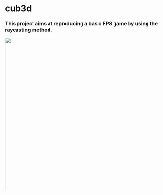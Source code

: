 # cub3d

### This project aims at reproducing a basic FPS game by using the raycasting method.

<img src="https://github.com/faruktinaz/cub3d/assets/114104599/86f1f843-ec5c-46e0-8a79-ce774430a5f9" width="600" height="500">
